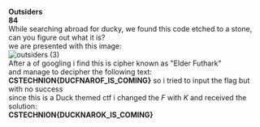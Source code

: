 **Outsiders**  
**84**  
While searching abroad for ducky, we found this code etched to a stone, can you figure out what it is?  
we are presented with this image:  
![outsiders (3)](https://user-images.githubusercontent.com/79902268/143191980-140b9452-126e-4a4f-9276-12bcf9c377ee.png)  
After a of googling i find this is cipher known as "Elder Futhark"  
and manage to decipher the following text:  
**CSTECHNION{DUCFNAROF_IS_COMING}** 
so i tried to input the flag but with no success  
since this is a Duck themed ctf i changed the *F* with *K* and received the solution:  
**CSTECHNION{DUCKNAROK_IS_COMING}** 

